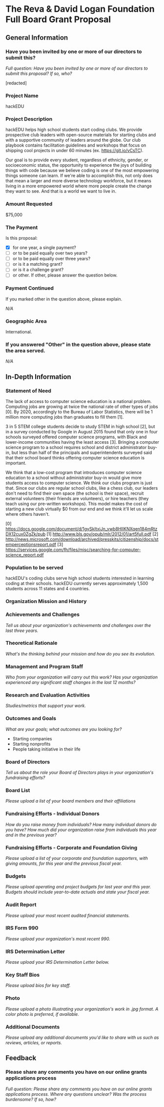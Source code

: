 # The Reva & David Logan Foundation Full Board Grant Proposal

## General Information

### Have you been invited by one or more of our directors to submit this?

_Full question: Have you been invited by one or more of our directors to submit
this proposal? If so, who?_

[redacted]

### Project Name

hackEDU

### Project Description

hackEDU helps high school students start coding clubs. We provide prospective
club leaders with open-source materials for starting clubs and with a supportive
community of leaders around the globe. Our club playbook contains facilitation
guidelines and workshops that focus on shipping cool projects in under 60
minutes (ex. https://git.io/vCsTC).

Our goal is to provide every student, regardless of ethnicity, gender, or
socioeconomic status, the opportunity to experience the joys of building things
with code because we believe coding is one of the most empowering things someone
can learn. If we're able to accomplish this, not only does that mean a larger
and more diverse technology workforce, but it means living in a more empowered
world where more people create the change they want to see. And that is a world
we want to live in.

### Amount Requested

$75,000

### The Payment

Is this proposal:

- [x] for one year, a single payment?
- [ ] or to be paid equally over two years?
- [ ] or to be paid equally over three years?
- [ ] or is it a matching grant?
- [ ] or is it a challenge grant?
- [ ] or other. If other, please answer the question below.

### Payment Continued

If you marked other in the question above, please explain.

_N/A_

### Geographic Area

International.

### If you answered "Other" in the question above, please state the area served.

_N/A_

## In-Depth Information

### Statement of Need

The lack of access to computer science education is a national problem.
Computing jobs are growing at twice the national rate of other types of jobs
[0]. By 2020, accordingly to the Bureau of Labor Statistics, there will be 1
million more computing jobs than graduates to fill them [1].

3 in 5 STEM college students decide to study STEM in high school [2], but in a
survey conducted by Google in August 2015 found that only one in four schools
surveyed offered computer science programs, with Black and lower-income
communities having the least access [3]. Bringing a computer science program to
a school requires school and district administrator buy-in, but less than half
of the principals and superintendents surveyed said that their school board
thinks offering computer science education is important.

We think that a low-cost program that introduces computer science
education to a school without administrator buy-in would give more students
access to computer science. We think our clubs program is just that. Since our
clubs are regular school clubs, like a chess club, our leaders don't need to
find their own space (the school is their space), recruit external volunteers
(their friends are volunteers), or hire teachers (they teach using our
pre-written workshops). This model makes the cost of starting a new club
virtually $0 from our end and we think it'll let us scale where others haven't.

[0] https://docs.google.com/document/d/1gySkItxiJn_vwb8HIIKNXqen184mRtzDX12cux0ZgZk/pub
[1] http://www.bls.gov/opub/mlr/2012/01/art5full.pdf
[2] http://news.microsoft.com/download/archived/presskits/citizenship/docs/stemperceptionsreport.pdf
[3] https://services.google.com/fh/files/misc/searching-for-computer-science_report.pdf

### Population to be served

hackEDU's coding clubs serve high school students interested in learning coding
at their schools. hackEDU currently serves approximately 1,500 students across
11 states and 4 countries.

### Organization Mission and History

### Achievements and Challenges

_Tell us about your organization's achievements and challenges over the last
three years._

### Theoretical Rationale

_What's the thinking behind your mission and how do you see its evolution._

### Management and Program Staff

_Who from your organization will carry out this work? Has your organization
experienced any significant staff changes in the last 12 months?_

### Research and Evaluation Activities

_Studies/metrics that support your work._

### Outcomes and Goals

_What are your goals; what outcomes are you looking for?_

- Starting companies
- Starting nonprofits
- People taking initiative in their life

### Board of Directors

_Tell us about the role your Board of Directors plays in your organization's
fundraising efforts?_

### Board List

_Please upload a list of your board members and their affiliations_

### Fundraising Efforts - Individual Donors

_How do you raise money from individuals? How many individual donors do you
have? How much did your organization raise from individuals this year and in the
previous year?_

### Fundraising Efforts - Corporate and Foundation Giving

_Please upload a list of your corporate and foundation supporters, with giving
amounts, for this year and the previous fiscal year._

### Budgets

_Please upload operating and project budgets for last year and this year.
Budgets should include year-to-date actuals and state your fiscal year._

### Audit Report

_Please upload your most recent audited financial statements._

### IRS Form 990

_Please upload your organization's most recent 990._

### IRS Determination Letter

_Please upload your IRS Determination Letter below._

### Key Staff Bios

_Please upload bios for key staff._

### Photo

_Please upload a photo illustrating your organization's work in .jpg format. A
color photo is preferred, if available._

### Additional Documents

_Please upload any additional documents you'd like to share with us such as
reviews, articles, or reports._

## Feedback

### Please share any comments you have on our online grants applications process

_Full question: Please share any comments you have on our online grants
applications process. Where any questions unclear? Was the process burdensome?
If so, how?_
